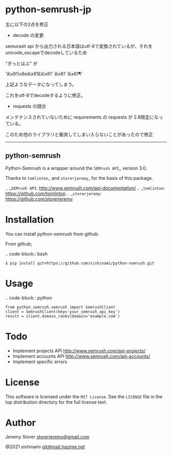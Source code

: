 # python-semrush-jp

主に以下の2点を修正

- decode の変更

semurash api から出力される日本語はutf-8で変換されているが、それをunicode_escapeでdecodeしているため

"ぎっとはぶ" が

'ã\x81\x8eã\x81£ã\x81¨ã\x81¯ã\x81¶'

上記ようなデータになってしまう。

これをutf-8でdecodeするように修正。


- requests の競合

メンテナンスされていないために requirements の requests が 2.8限定になっている。

このため他のライブラリと衝突してしまい入らないことがあったので修正



---

python-semrush
---

Python-Semrush is a wrapper around the `SEMrush API`_ version 3.0.

Thanks to `tomlinton`_ and `storerjeremy`_ for the basis of this package.

.. _`SEMrush API`: http://www.semrush.com/api-documentation/
.. _`tomlinton`: https://github.com/tomlinton
.. _`storerjeremy`: https://github.com/storerjeremy

Installation
============

You can install python-semrush from github.

From github;

.. code-block:: bash

    $ pip install git+https://github.com/sishinami/python-semrush.git

Usage
=====
.. code-block:: python

    from python_semrush.semrush import SemrushClient
    client = SemrushClient(key='your_semrush_api_key')
    result = client.domain_ranks(domain='example.com')

Todo
====

- Implement projects API http://www.semrush.com/api-projects/
- Implement accounts API http://www.semrush.com/api-accounts/
- Implement specific errors

License
=======

This software is licensed under the `MIT License`. See the ``LICENSE``
file in the top distribution directory for the full license text.


Author
======

Jeremy Storer <storerjeremy@gmail.com>

@2021 sishinami <git@mail.hazime.net>
